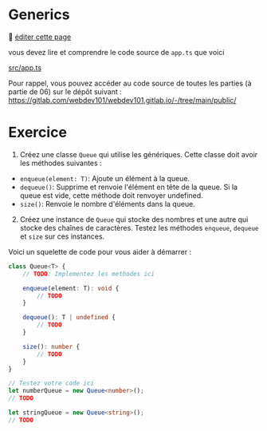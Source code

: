 # Generics

:memo: [éditer cette page](https://gitlab.com/-/ide/project/webdev101/webdev101.gitlab.io/edit/main/-/public/11_generics/README.md)

vous devez lire et comprendre le code source de `app.ts` que voici

[src/app.ts](src/app.ts ':include :type=code typescript')

Pour rappel, vous pouvez accéder au code source de toutes les parties (à partie de 06) sur le dépôt suivant : https://gitlab.com/webdev101/webdev101.gitlab.io/-/tree/main/public/

# Exercice

1. Créez une classe `Queue` qui utilise les génériques. Cette classe doit avoir les méthodes suivantes :
  - `enqueue(element: T)`: Ajoute un élément à la queue.
  - `dequeue()`: Supprime et renvoie l'élément en tête de la queue. Si la queue est vide, cette méthode doit renvoyer undefined.
  - `size()`: Renvoie le nombre d'éléments dans la queue.
2. Créez une instance de `Queue` qui stocke des nombres et une autre qui stocke des chaînes de caractères. Testez les méthodes `enqueue`, `dequeue` et `size` sur ces instances.

Voici un squelette de code pour vous aider à démarrer :

```typescript
class Queue<T> {
    // TODO: Implementez les methodes ici

    enqueue(element: T): void {
        // TODO
    }

    dequeue(): T | undefined {
        // TODO
    }

    size(): number {
        // TODO
    }
}

// Testez votre code ici
let numberQueue = new Queue<number>();
// TODO

let stringQueue = new Queue<string>();
// TODO
```

